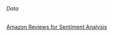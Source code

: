 
###### Data
[Amazon Reviews for Sentiment Analysis](https://www.kaggle.com/bittlingmayer/amazonreviews/version/2#)